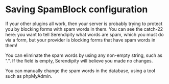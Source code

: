 Saving SpamBlock configuration
==============================

If your other plugins all work, then your server is probably trying to protect you by blocking forms with spam words in them. You can see the catch-22 here: you want to tell Serendipity what words are spam, which you must do via a form, but your provider is blocking forms that have spam words in them!

You can eliminate the spam words by using any non-empty string, such as ".". If the field is empty, Serendipity will believe you made no changes.

You can manually change the spam words in the database, using a tool such as phpMyAdmin.